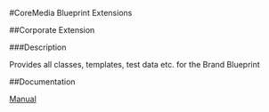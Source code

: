 #CoreMedia Blueprint Extensions

##Corporate Extension

###Description

Provides all classes, templates, test data etc. for the Brand Blueprint

##Documentation

[Manual](https://documentation.coremedia.com/dxp/current/manuals/coremedia-en/webhelp/content/ch07.html)
